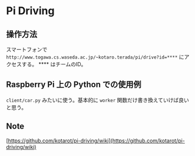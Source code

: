 # Pi Driving


## 操作方法

スマートフォンで `http://www.togawa.cs.waseda.ac.jp/~kotaro.terada/pi/drive?id=****` にアクセスする。
**** はチームのID。


## Raspberry Pi 上の Python での使用例

`client/car.py` みたいに使う。基本的に `worker` 関数だけ書き換えていけば良いと思う。


## Note

[https://github.com/kotarot/pi-driving/wiki](https://github.com/kotarot/pi-driving/wiki)
